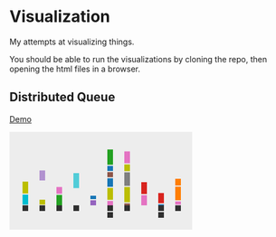 # Visualization

My attempts at visualizing things.

You should be able to run the visualizations by cloning the repo, then opening the html files in a browser.

## Distributed Queue

[Demo](jqr.github.io/visualization/distributed_queue/distributed_queue.html)

![](queue.gif)
